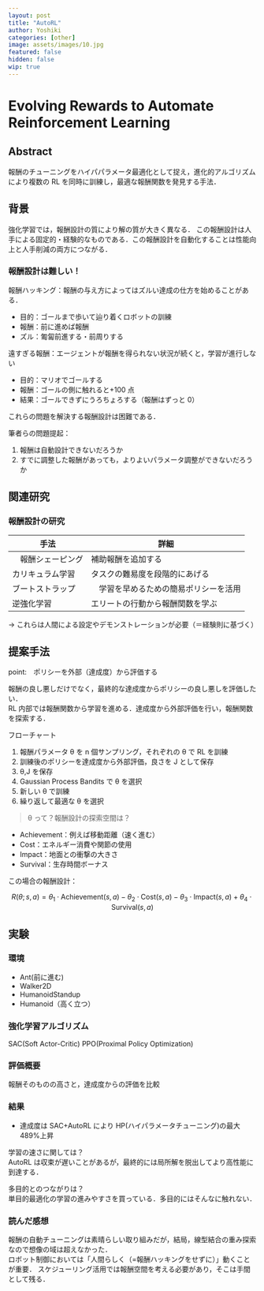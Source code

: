 ```yaml
---
layout: post
title: "AutoRL"
author: Yoshiki
categories: [other]
image: assets/images/10.jpg
featured: false
hidden: false
wip: true
---
```


# Evolving Rewards to Automate Reinforcement Learning

## Abstract

報酬のチューニングをハイパパラメータ最適化として捉え，進化的アルゴリズムにより複数の RL を同時に訓練し，最適な報酬関数を発見する手法．

## 背景

強化学習では，報酬設計の質により解の質が大きく異なる．
この報酬設計は人手による固定的・経験的なものである．この報酬設計を自動化することは性能向上と人手削減の両方につながる．

### 報酬設計は難しい！

報酬ハッキング：報酬の与え方によってはズルい達成の仕方を始めることがある．

- 目的：ゴールまで歩いて辿り着くロボットの訓練
- 報酬：前に進めば報酬
- ズル：匍匐前進する・前周りする

遠すぎる報酬：エージェントが報酬を得られない状況が続くと，学習が進行しない

- 目的：マリオでゴールする
- 報酬：ゴールの側に触れると+100 点
- 結果：ゴールできずにうろちょろする（報酬はずっと 0）

これらの問題を解決する報酬設計は困難である．

筆者らの問題提起：

1. 報酬は自動設計できないだろうか
2. すでに調整した報酬があっても，よりよいパラメータ調整ができないだろうか

## 関連研究

### 報酬設計の研究

| 手法               | 詳細                                   |
| ------------------ | -------------------------------------- |
| 　報酬シェーピング | 補助報酬を追加する                     |
| カリキュラム学習   | タスクの難易度を段階的にあげる         |
| ブートストラップ　 | 　学習を早めるための簡易ポリシーを活用 |
| 逆強化学習         | エリートの行動から報酬関数を学ぶ       |

→ これらは人間による設定やデモンストレーションが必要（＝経験則に基づく）

## 提案手法

point:　ポリシーを外部（達成度）から評価する

報酬の良し悪しだけでなく，最終的な達成度からポリシーの良し悪しを評価したい．  
RL 内部では報酬関数から学習を進める．達成度から外部評価を行い，報酬関数を探索する．

フローチャート

1. 報酬パラメータ θ を n 個サンプリング，それぞれの θ で RL を訓練
2. 訓練後のポリシーを達成度から外部評価，良さを J として保存
3. θ,J を保存
4. Gaussian Process Bandits で θ を選択
5. 新しい θ で訓練
6. 繰り返して最適な θ を選択

> θ って？報酬設計の探索空間は？

- Achievement：例えば移動距離（速く進む）
- Cost：エネルギー消費や関節の使用
- Impact：地面との衝撃の大きさ
- Survival：生存時間ボーナス

この場合の報酬設計：

$$
R(\theta; s, a) = \theta_1 \cdot \text{Achievement}(s,a) - \theta_2 \cdot \text{Cost}(s,a) - \theta_3 \cdot \text{Impact}(s,a) + \theta_4 \cdot \text{Survival}(s,a)
$$

## 実験

### 環境

- Ant(前に進む)
- Walker2D
- HumanoidStandup
- Humanoid（高く立つ）

### 強化学習アルゴリズム

SAC(Soft Actor-Critic)
PPO(Proximal Policy Optimization)

### 評価概要

報酬そのものの高さと，達成度からの評価を比較

### 結果

- 達成度は SAC+AutoRL により HP(ハイパラメータチューニング)の最大 489%上昇

学習の速さに関しては？  
AutoRL は収束が遅いことがあるが，最終的には局所解を脱出してより高性能に到達する．

多目的とのつながりは？  
単目的最適化の学習の進みやすさを買っている．多目的にはそんなに触れない．

### 読んだ感想

報酬の自動チューニングは素晴らしい取り組みだが，結局，線型結合の重み探索なので想像の域は超えなかった．  
ロボット制御においては「人間らしく（=報酬ハッキングをせずに）」動くことが重要．
スケジューリング活用では報酬空間を考える必要があり，そこは手間として残る．
